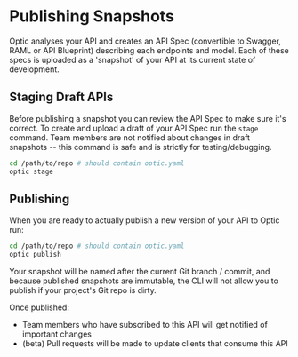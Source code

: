# Publishing Snapshots
Optic analyses your API and creates an API Spec (convertible to Swagger, RAML or API Blueprint) describing each endpoints and model. Each of these specs is uploaded as a 'snapshot' of your API at its current state of development.


## Staging Draft APIs
Before publishing a snapshot you can review the API Spec to make sure it's correct. To create and upload a draft of your API Spec run the `stage` command. Team members are not notified about changes in draft snapshots -- this command is safe and is strictly for testing/debugging. 
```bash
cd /path/to/repo # should contain optic.yaml
optic stage
``` 


## Publishing 
When you are ready to actually publish a new version of your API to Optic run: 
```bash
cd /path/to/repo # should contain optic.yaml
optic publish
``` 

Your snapshot will be named after the current Git branch / commit, and because published snapshots are immutable, the CLI will not allow you to publish if your project's Git repo is dirty. 

Once published: 
- Team members who have subscribed to this API will get notified of important changes
- (beta) Pull requests will be made to update clients that consume this API

